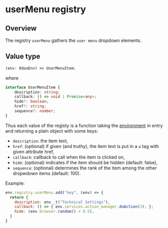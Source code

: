 # userMenu registry

## Overview

The registry `userMenu` gathers the `user menu` dropdown elements.

## Value type

```ts
(env: OdooEnv) => UserMenuItem;
```

where

```ts
interface UserMenuItem {
    description: string;
    callback: () => void | Promise<any>;
    hide?: boolean;
    href?: string;
    sequence?: number;
}
```

Thus each value of the registy is a function taking the [environment](../environment.md) in entry
and returning a plain object with some keys:

-   `description`: the item text,
-   `href`: (optional) if given (and truthy), the item text is put in a `a` tag with given attribute href,
-   `callback`: callback to call when the item is clicked on,
-   `hide`: (optional) indicates if the item should be hidden (default: false),
-   `sequence`: (optional) determines the rank of the item among the other dropwdown items (default: 100).

Example:

```js
env.registry.userMenu.add("key", (env) => {
  return {
    description: env._t("Technical Settings"),
    callback: () => { env.services.action_manager.doAction(3); };
    hide: (env.browser.random() < 0.5),
  }
}
```
